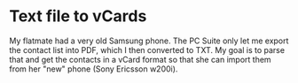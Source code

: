 # Text file to vCards

My flatmate had a very old Samsung phone. The PC Suite only let me export the contact list into PDF, which I then converted to TXT.
My goal is to parse that and get the contacts in a vCard format so that she can import them from her "new" phone (Sony Ericsson w200i).